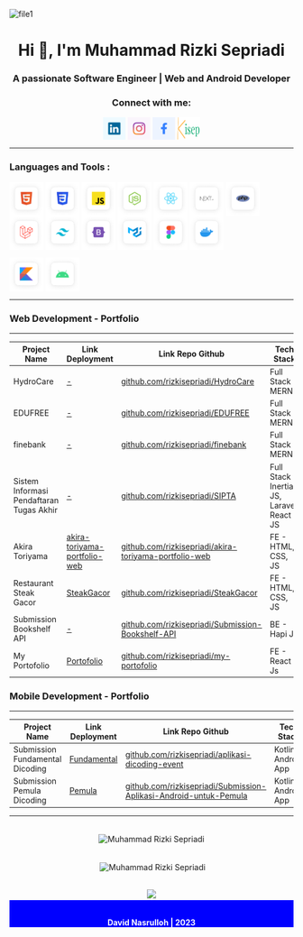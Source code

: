 ![file1](./img/davidHeader.png)

<h1 align="center">Hi 👋, I'm Muhammad Rizki Sepriadi</h1>
<h3 align="center">A passionate Software Engineer | Web and Android Developer</h3>

<h3 align="center">Connect with me:</h3>
<p align="center">
<a href="https://www.linkedin.com/in/rizkisepriadi-057b8a233" target="_blank"><img align="center" src="./img/icon-sosmed/linkedin.png" alt="Muhammad Rizki Sepriadi" height="40" width="40" /></a>
<a href="https://instagram.com/rizki.sepriadi" target="_blank"><img align="center" src="./img/icon-sosmed/instagram.png" alt="rizki.sepriadi" height="40" width="40" /></a>
<!-- <a href="https://www.tiktok.com/@rizkisepriadi" target="_blank"><img align="center" src="./img/icon-sosmed/tiktok.png" alt="Muhammad Rizki Sepriadi" height="40" width="40" /></a> -->
<a href="https://www.facebook.com/rizkysepriadi123/" target="_blank"><img align="center" src="./img/icon-sosmed/facebook.png" alt="Rizki Sepriadi" height="40" width="40" /></a>
<!-- <a href="https://dribbble.com/rizkisepriadi" target="_blank"><img align="center" src="./img/icon-sosmed/dribble.png" alt="Muhammad Rizki Sepriadi" height="40" width="40" /></a> -->
<!-- 	<a href="https://www.behance.net/rizkisepriadi" target="_blank"><img align="center" src="./img/icon-sosmed/behance.png" alt="Muhammad Rizki Sepriadi" height="40" width="40" /></a> -->
<a href="https://kisep.me/" target="_blank"><img align="center" src="./img/icon-sosmed/kisep.svg" alt="Muhammad Rizki Sepriadi" height="40" width="40" /></a>
</p>

---

### Languages and Tools :

<p align="left">
<a href="#" target="__blank"><img align="center" src="./img/icon-tech/html5.png" alt="Muhammad Rizki Sepriadi" height="60" width="60" /></a>
<a href="#" target="_blank"><img align="center" src="./img/icon-tech/css.png" alt="Muhammad Rizki Sepriadi" height="60" width="60" /></a>
<a href="#" target="_blank"><img align="center" src="./img/icon-tech/js.png" alt="Muhammad Rizki Sepriadi" height="60" width="60" /></a>
<!-- <a href="#" target="_blank"><img align="center" src="./img/icon-tech/typescript.png" alt="Muhammad Rizki Sepriadi" height="60" width="60" /></a> -->
<a href="#" target="_blank"><img align="center" src="./img/icon-tech/nodejs.png" alt="Muhammad Rizki Sepriadi" height="60" width="60" /></a>
<a href="#" target="_blank"><img align="center" src="./img/icon-tech/reactjs.png" alt="Muhammad Rizki Sepriadi" height="60" width="60" /></a>
<!-- <a href="#" target="_blank"><img align="center" src="./img/icon-tech/sveltejs.png" alt="Muhammad Rizki Sepriadi" height="60" width="60" /></a> -->
<a href="#" target="_blank"><img align="center" src="./img/icon-tech/nextjs.png" alt="Muhammad Rizki Sepriadi" height="60" width="60" /></a>
<!-- <a href="#" target="_blank"><img align="center" src="./img/icon-tech/vuejs.png" alt="Muhammad Rizki Sepriadi" height="60" width="60" /></a> -->
<a href="#" target="_blank"><img align="center" src="./img/icon-tech/php.png" alt="Muhammad Rizki Sepriadi" height="60" width="60" /></a>
<a href="#" target="_blank"><img align="center" src="./img/icon-tech/laravel.png" alt="Muhammad Rizki Sepriadi" height="60" width="60" /></a>
<a href="#" target="_blank"><img align="center" src="./img/icon-tech/tailwind.png" alt="Muhammad Rizki Sepriadi" height="60" width="60" /></a>
<a href="#" target="_blank"><img align="center" src="./img/icon-tech/bootstrap5.png" alt="Muhammad Rizki Sepriadi" height="60" width="60" /></a>
<a href="#" target="_blank"><img align="center" src="./img/icon-tech/material-ui.png" alt="Muhammad Rizki Sepriadi" height="60" width="60" /></a>
<a href="#" target="_blank"><img align="center" src="./img/icon-tech/figma.png" alt="Muhammad Rizki Sepriadi" height="60" width="60" /></a>
<a href="#" target="_blank"><img align="center" src="./img/icon-tech/docker.png" alt="Muhammad Rizki Sepriadi" height="60" width="60" /></a>
</p>

<p align="left">
<a href="#" target="_blank"><img align="center" src="./img/icon-tech/kotlin.png" alt="Muhammad Rizki Sepriadi" height="60" width="60" /></a>
<a href="#" target="_blank"><img align="center" src="./img/icon-tech/android.png" alt="Muhammad Rizki Sepriadi" height="60" width="60" /></a>
</p>

---

### Web Development - Portfolio

---

| Project Name          | Link Deployment                                                 | Link Repo Github                                                                                     | Tech Stack                                     |
| --------------------- | --------------------------------------------------------------- | ---------------------------------------------------------------------------------------------------- | ---------------------------------------------- |
| HydroCare | [-]() | [github.com/rizkisepriadi/HydroCare](https://github.com/rizkisepriadi/HydroCare) | Full Stack - MERN                                |
| EDUFREE       | [-]()            | [github.com/rizkisepriadi/EDUFREE](https://github.com/rizkisepriadi/EDUFREE) | Full Stack - MERN                                 |
| finebank  | [-]()   | [github.com/rizkisepriadi/finebank](https://github.com/rizkisepriadi/finebank) | Full Stack - MERN                                |
| Sistem Informasi Pendaftaran Tugas Akhir     | [-]()     | [github.com/rizkisepriadi/SIPTA](https://github.com/rizkisepriadi/SIPTA)   | Full Stack - Inertia JS, Laravel, React JS                                  |
| Akira Toriyama         | [akira-toriyama-portfolio-web](https://tori-porto.netlify.app/)        | [github.com/rizkisepriadi/akira-toriyama-portfolio-web](https://github.com/rizkisepriadi/akira-toriyama-portfolio-web)           | FE - HTML, CSS, JS  |
| Restaurant Steak Gacor     | [SteakGacor](https://tori-porto.netlify.app/)           | [github.com/rizkisepriadi/SteakGacor](https://github.com/rizkisepriadi/SteakGacor)   | FE - HTML, CSS, JS                                 |
| Submission Bookshelf API          | [-]()           | [github.com/rizkisepriadi/Submission-Bookshelf-API](https://github.com/rizkisepriadi/Submission-Bookshelf-API)                   | BE - Hapi Js                                  |
| My Portofolio           | [Portofolio](https://kisep.me/)                      | [github.com/rizkisepriadi/my-portofolio](https://github.com/rizkisepriadi/my-portofolio)               | FE - React Js                                  |


### Mobile Development - Portfolio

---

| Project Name                     | Link Deployment                                                                                             | Link Repo Github                                                                                                                                 | Tech Stack           |
| -------------------------------- | ----------------------------------------------------------------------------------------------------------- | ------------------------------------------------------------------------------------------------------------------------------------------------ | -------------------- |
| Submission Fundamental Dicoding  | [Fundamental](https://github.com/rizkisepriadi/aplikasi-dicoding-event/releases/tag/v1.0.0)         | [github.com/rizkisepriadi/aplikasi-dicoding-event](https://github.com/rizkisepriadi/aplikasi-dicoding-event)                     | Kotlin - Android App |
| Submission Pemula Dicoding       | [Pemula](https://github.com/rizkisepriadi/Submission-Akhir-Aplikasi-Android-Sederhana-DragonBall/releases/tag/v0.0.1)     | [github.com/rizkisepriadi/Submission-Aplikasi-Android-untuk-Pemula](https://github.com/rizkisepriadi/Submission-Akhir-Aplikasi-Android-Sederhana-DragonBall) | Kotlin - Android App |

---

<div align="center"> <br/> <img align="center" src="https://github-readme-stats-eight-theta.vercel.app/api/top-langs?username=rizkisepriadi&show_icons=true&locale=en&layout=compact&theme=tokyonight" alt="Muhammad Rizki Sepriadi" /></div>

<p align="center"> <br/> &nbsp;<img align="center" src="https://github-readme-stats-eight-theta.vercel.app/api?username=rizkisepriadi&show_icons=true&locale=en&theme=tokyonight" alt="Muhammad Rizki Sepriadi" /></p>

<div align="center">
<br/>
<a href="https://github.com/rizkisepriadi">
<img src="https://github-readme-streak-stats.herokuapp.com?user=rizkisepriadi&theme=dark&hide_border=true&border_radius=5&date_format=M%20j%5B%2C%20Y%5D"/>
</a>
</div>

<!-- <div align="center">
<br/>
<p>Visitor count</p>
<a href="https://github.com/rizkisepriadi">
  <img src="https://profile-counter.glitch.me/rizkisepriadi/count.svg" />
</a>
</div> -->

<div align="center" style="color: white; background-color: blue; font-weight: bold;" > 
<br/>
<p>David Nasrulloh | 2023</p>
</div>
